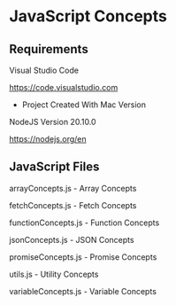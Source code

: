 
JavaScript Concepts
==========================================================================



Requirements
--------------------------------------------------------------------------

Visual Studio Code

https://code.visualstudio.com
* Project Created With Mac Version 

NodeJS Version 20.10.0

https://nodejs.org/en



JavaScript Files
--------------------------------------------------------------------------

arrayConcepts.js    - Array Concepts

fetchConcepts.js    - Fetch Concepts

functionConcepts.js - Function Concepts

jsonConcepts.js     - JSON Concepts

promiseConcepts.js  - Promise Concepts

utils.js            - Utility Concepts

variableConcepts.js - Variable Concepts
